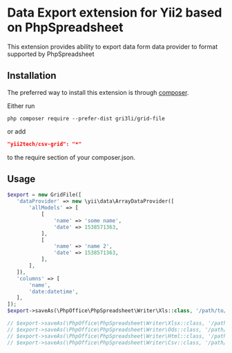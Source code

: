 
Data Export extension for Yii2 based on PhpSpreadsheet
===

This extension provides ability to export data form data provider to format supported by PhpSpreadsheet

Installation
------------

The preferred way to install this extension is through [composer](http://getcomposer.org/download/).

Either run

```
php composer require --prefer-dist gri3li/grid-file
```

or add

```json
"yii2tech/csv-grid": "*"
```

to the require section of your composer.json.


Usage
-----

 ```php
$export = new GridFile([
    'dataProvider' => new \yii\data\ArrayDataProvider([
        'allModels' => [
            [
                'name' => 'some name',
                'date' => 1538571363,
            ],
            [
                'name' => 'name 2',
                'date' => 1538571363,
            ],
        ],
    ]),
    'columns' => [
        'name',
        'date:datetime',
    ],
]);
$export->saveAs(\PhpOffice\PhpSpreadsheet\Writer\Xls::class, '/path/to/file.xls');

// $export->saveAs(\PhpOffice\PhpSpreadsheet\Writer\Xlsx::class, '/path/to/file.xlsx');
// $export->saveAs(\PhpOffice\PhpSpreadsheet\Writer\Ods::class, '/path/to/file.ods');
// $export->saveAs(\PhpOffice\PhpSpreadsheet\Writer\Html::class, '/path/to/file.html');
// $export->saveAs(\PhpOffice\PhpSpreadsheet\Writer\Csv::class, '/path/to/file.csv');
 ```